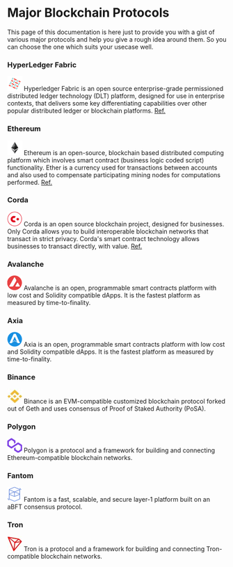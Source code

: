 # Major Blockchain Protocols

This page of this documentation is here just to provide you with a gist of various major protocols and help you give a rough idea around them. So you can choose the one which suits your usecase well.


<!-- ![](images/sawtooth.png) Sawtooth is a modular platform for building, deploying, and running [[Glossary|distributed ledgers]]. Provide a digital record (such as asset ownership) that is maintained without a central authority or implementation.
Sawtooth is an open source project under Hyper ledger umbrella. Sawtooth is also highly modular. This modularity enables enterprises and consortia to make policy decisions that they are best equipped to make. [Ref.](https://sawtooth.hyperledger.org/docs/core/releases/1.0/introduction.html) -->

### HyperLedger Fabric

![](images/fabric.png) Hyperledger Fabric is an open source enterprise-grade permissioned distributed ledger technology (DLT) platform, designed for use in enterprise contexts, that delivers some key differentiating capabilities over other popular distributed ledger or blockchain platforms. [Ref.](https://hyperledger-fabric.readthedocs.io/en/release-1.4/whatis.html)



### Ethereum

![](images/ether.png) Ethereum is an open-source, blockchain based distributed computing platform which involves smart contract (business logic coded script) functionality. Ether is a currency used for transactions between accounts and also used to compensate participating mining nodes for computations performed. [Ref.](https://www.ethereum.org/)

<!-- [Ethereum](./Glossary.md) is a global, decentralized platform for money and new kinds of applications. On [Ethereum](./Glossary.md), you can write code that controls money, and build applications accessible anywhere in the world. -->

### Corda

![](images/r3.png) Corda is an open source blockchain project, designed for businesses. Only Corda allows you to build interoperable blockchain networks that transact in strict privacy. Corda's smart contract technology allows businesses to transact directly, with value. [Ref.](https://www.corda.net/)


### Avalanche

![](images/avalanche.png) Avalanche is an open, programmable smart contracts platform with low cost and Solidity compatible dApps. It is the fastest platform as measured by time-to-finality.


### Axia

![](images/axialogo.png) Axia is an open, programmable smart contracts platform with low cost and Solidity compatible dApps. It is the fastest platform as measured by time-to-finality.
### Binance

![](images/binanceProtocol.jpg) Binance is an EVM-compatible customized blockchain protocol forked out of Geth and uses consensus of Proof of Staked Authority (PoSA).
### Polygon

![](images/polygon-icon.png) Polygon is a protocol and a framework for building and connecting Ethereum-compatible blockchain networks.


### Fantom

![](images/fantom-logo.png) Fantom is a fast, scalable, and secure layer-1 platform built on an aBFT consensus protocol.
### Tron

![](images/tronLogo.jpg) Tron is a protocol and a framework for building and connecting Tron-compatible blockchain networks.





